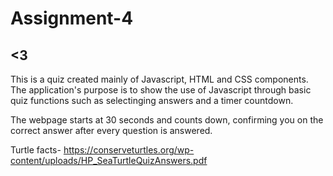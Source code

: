 # Assignment-4

## <3

This is a quiz created mainly of Javascript, HTML and CSS components. The application's purpose is to show the use of Javascript through basic quiz functions such as selectinging answers and a timer countdown.

The webpage starts at 30 seconds and counts down, confirming you on the correct answer after every question is answered.

Turtle facts-
https://conserveturtles.org/wp-content/uploads/HP_SeaTurtleQuizAnswers.pdf